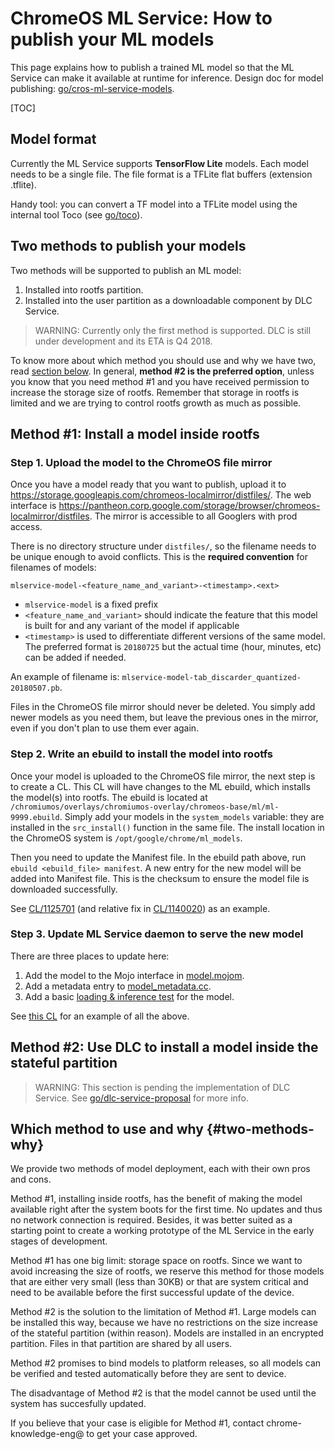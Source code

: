 # ChromeOS ML Service: How to publish your ML models

This page explains how to publish a trained ML model so that the ML Service
can make it available at runtime for inference.
Design doc for model publishing: [go/cros-ml-service-models].

[TOC]

## Model format

Currently the ML Service supports **TensorFlow Lite** models.
Each model needs to be a single file.
The file format is a TFLite flat buffers (extension .tflite).

Handy tool: you can convert a TF model into a TFLite model using the internal
tool Toco (see [go/toco]).

## Two methods to publish your models

Two methods will be supported to publish an ML model:

1. Installed into rootfs partition.
2. Installed into the user partition as a downloadable component by DLC
Service.

> WARNING: Currently only the first method is supported. DLC is still under
> development and its ETA is Q4 2018.

To know more about which method you should use and why we have two, read
[section below](#two-methods-why).
In general, **method #2 is the preferred option**, unless you know that you need
method #1 and you have received permission to increase the storage size of
rootfs. Remember that storage in rootfs is limited and we are trying to control
rootfs growth as much as possible.

## Method #1: Install a model inside rootfs

### Step 1. Upload the model to the ChromeOS file mirror

Once you have a model ready that you want to publish, upload it to
https://storage.googleapis.com/chromeos-localmirror/distfiles/.
The web interface is
https://pantheon.corp.google.com/storage/browser/chromeos-localmirror/distfiles.
The mirror is accessible to all Googlers with prod access.

There is no directory structure under `distfiles/`, so the filename needs to be
unique enough to avoid conflicts.
This is the **required convention** for filenames of models:

```
mlservice-model-<feature_name_and_variant>-<timestamp>.<ext>
```

* `mlservice-model` is a fixed prefix
* `<feature_name_and_variant>` should indicate the feature that this model is
built for and any variant of the model if applicable
* `<timestamp>` is used to differentiate different versions of the same
model. The preferred format is `20180725` but the actual time (hour, minutes,
etc) can be added if needed.

An example of filename is:
`mlservice-model-tab_discarder_quantized-20180507.pb`.

Files in the ChromeOS file mirror should never be deleted. You simply add newer
models as you need them, but leave the previous ones in the mirror, even if you
don't plan to use them ever again.

### Step 2. Write an ebuild to install the model into rootfs

Once your model is uploaded to the ChromeOS file mirror, the next step is to
create a CL.
This CL will have changes to the ML ebuild, which installs the model(s) into
rootfs.
The ebuild is located at
`/chromiumos/overlays/chromiumos-overlay/chromeos-base/ml/ml-9999.ebuild`.
Simply add your models in the `system_models` variable: they are installed in the
`src_install()` function in the same file.
The install location in the ChromeOS system is `/opt/google/chrome/ml_models`.

Then you need to update the Manifest file. In the ebuild path above, run
`ebuild <ebuild_file> manifest`.
A new entry for the new model will be added into Manifest file. This is the
checksum to ensure the model file is downloaded successfully.

See [CL/1125701] (and relative fix in [CL/1140020]) as an example.

### Step 3. Update ML Service daemon to serve the new model

There are three places to update here:

1. Add the model to the Mojo interface in [model.mojom].
2. Add a metadata entry to [model_metadata.cc].
3. Add a basic [loading & inference test] for the model.

See [this CL](https://crrev.com/c/1342736) for an example of all the above.

## Method #2: Use DLC to install a model inside the stateful partition

> WARNING: This section is pending the implementation of DLC Service.
> See [go/dlc-service-proposal] for more info.


## Which method to use and why {#two-methods-why}
We provide two methods of model deployment, each with their own pros and cons.

Method #1, installing inside rootfs, has the benefit of making the model
available right after the system boots for the first time.
No updates and thus no network connection is required.
Besides, it was better suited as a starting point to create a working prototype
of the ML Service in the early stages of development.

Method #1 has one big limit: storage space on rootfs. Since we want to avoid
increasing the size of rootfs, we reserve this method for those models that are
either very small (less than 30KB) or that are system critical and need to be
available before the first successful update of the device.

Method #2 is the solution to the limitation of Method #1. Large models can be
installed this way, because we have no restrictions on the size increase of the
stateful partition (within reason).
Models are installed in an encrypted partition. Files in that partition are
shared by all users.

Method #2 promises to bind models to platform releases, so all models can be
verified and tested automatically before they are sent to device.

The disadvantage of Method #2 is that the model cannot be used until
the system has succesfully updated.

If you believe that your case is eligible for Method #1, contact
chrome-knowledge-eng@ to get your case approved.

[CL/1125701]: http://crrev.com/c/1125701
[CL/1140020]: http://crrev.com/c/1140020
[go/cros-ml-service-models]: http://go/cros-ml-service-models
[go/dlc-service-proposal]: http://go/dlc-service-proposal
[go/toco]: http://go/toco
[loading & inference test]: https://cs.corp.google.com/chromeos_public/src/platform2/ml/machine_learning_service_impl_test.cc
[model.mojom]: https://cs.corp.google.com/chromeos_public/src/platform2/ml/mojom/model.mojom
[model_metadata.cc]: https://cs.corp.google.com/chromeos_public/src/platform2/ml/model_metadata.cc
